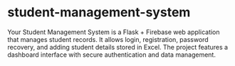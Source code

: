 # student-management-system
Your Student Management System is a Flask + Firebase web application that manages student records. It allows login, registration, password recovery, and adding student details stored in Excel. The project features a dashboard interface with secure authentication and data management.
